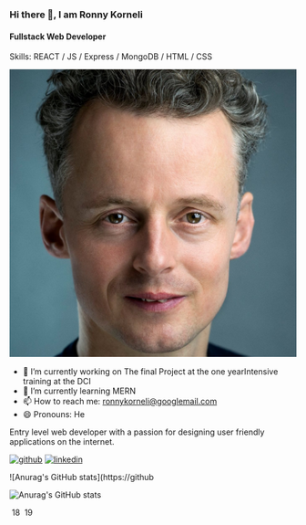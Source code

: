 
### Hi there 👋, I am Ronny Korneli
#### Fullstack Web Developer
Skills:   REACT / JS / Express / MongoDB / HTML / CSS


![Fullstack Web Developer](https://github.com/RonnyKorneli/RonnyKorneli/blob/master/profImage.jpg)


- 🔭 I’m currently working on The final Project at the one yearIntensive training at the DCI 
- 🌱 I’m currently learning MERN 
- 📫 How to reach me: ronnykorneli@googlemail.com 
- 😄 Pronouns: He 

Entry level web developer with a passion for designing user friendly applications on the internet.



[<img src='https://cdn.jsdelivr.net/npm/simple-icons@3.0.1/icons/github.svg' alt='github' height='40'>](https://github.com/RonnyKorneli)  [<img src='https://cdn.jsdelivr.net/npm/simple-icons@3.0.1/icons/linkedin.svg' alt='linkedin' height='40'>](https://www.linkedin.com/in/RonnyKorneli/)  



![Anurag's GitHub stats](https://github


![Anurag's GitHub stats](https://github-readme-stats.vercel.app/api?username=RonnyKorneli&hide=contribs,prs)

​
18
​
19
